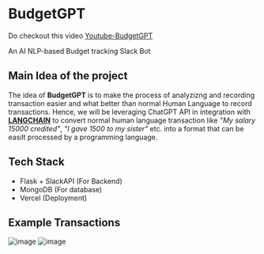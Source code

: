 # BudgetGPT

Do checkout this video [Youtube-BudgetGPT](https://youtu.be/b1sAs3SIaGY)

An AI NLP-based Budget tracking Slack Bot

## Main Idea of the project

The idea of **BudgetGPT** is to make the process of analyzizng and recording transaction easier and what better than normal Human Language to record transactions. Hence, we will be leveraging ChatGPT API in integration with [**LANGCHAIN**](https://www.langchain.com/) to convert normal human language transaction like *"My salary 15000 credited"*, *"I gave 1500 to my sister"* etc. into a format that can be easilt processed by a programming language.

## Tech Stack 

- Flask + SlackAPI (For Backend)
- MongoDB (For database)
- Vercel (Deployment)

## Example Transactions

![image](https://github.com/MBSA-INFINITY/BudgetGPT---HackGPT/assets/85332648/4423a2e0-3ee6-4a0b-90bf-6e5ca7771944)
![image](https://github.com/MBSA-INFINITY/BudgetGPT---HackGPT/assets/85332648/7aa34946-3390-4a99-82ac-1b56ff9ec5a3)

